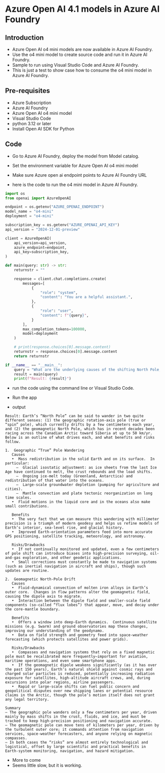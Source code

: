 # Azure Open AI 4.1 models in Azure AI Foundry

## Introduction

- Azure Open AI o4 mini models are now available in Azure AI Foundry.
- Use the o4 mini model to create source code and run it in Azure AI Foundry.
- Sample to run using Visual Studio Code and Azure AI Foundry.
- This is just a test to show case how to consume the o4 mini model in Azure AI Foundry.

## Pre-requisites

- Azure Subscription
- Azure AI Foundry
- Azure Open AI o4 mini model
- Visual Studio Code
- python 3.12 or later
- Install Open AI SDK for Python

## Code

- Go to Azure AI Foundry, deploy the model from Model catalog.
- Set the environment variable for Azure Open AI o4 mini model
- Make sure Azure open ai endpoint points to Azure AI Foundry URL

- here is the code to run the o4 mini model in Azure AI Foundry.

```python
import os
from openai import AzureOpenAI

endpoint = os.getenv("AZURE_OPENAI_ENDPOINT")
model_name = "o4-mini"
deployment = "o4-mini"

subscription_key = os.getenv("AZURE_OPENAI_API_KEY")
api_version = "2024-12-01-preview"

client = AzureOpenAI(
    api_version=api_version,
    azure_endpoint=endpoint,
    api_key=subscription_key,
)

def main(query: str) -> str:
    returnstr = ""

    response = client.chat.completions.create(
        messages=[
            {
                "role": "system",
                "content": "You are a helpful assistant.",
            },
            {
                "role": "user",
                "content": f"{query}",
            }
        ],
        max_completion_tokens=100000,
        model=deployment
    )

    # print(response.choices[0].message.content)
    returnstr = response.choices[0].message.content
    return returnstr

if __name__ == "__main__":
    query = "What are the underlying causes of the shifting North Pole, and what are the associated benefits and potential risks of this phenomenon?"
    result = main(query)
    print(f"Result: {result}")
```

- run the code using the command line or Visual Studio Code.
- Run the app

- output

```
Result: Earth’s “North Pole” can be said to wander in two quite different senses: (1) the geographic rotation‐axis pole (true or “spin” pole), which currently drifts by a few centimeters each year, and (2) the geomagnetic North Pole, which has in recent decades been racing across the Canadian Arctic toward Siberia at up to 50 km/yr.  Below is an outline of what drives each, and what benefits and risks follow.

1.  Geographic “True” Pole Wandering  
   Causes  
   •  Mass redistribution in the solid Earth and on its surface.  In particular:  
     –  Glacial isostatic adjustment: as ice sheets from the last Ice Age have continued to melt, the crust rebounds and the load shifts.  
     –  Ongoing ice‐melt today (Greenland, Antarctica) and redistribution of that water into the oceans.  
     –  Large‐scale groundwater depletion (pumping for agriculture and cities).  
     –  Mantle convection and plate tectonic reorganization on long time scales.  
   •  Fluid motions in the liquid core and in the oceans also make small contributions.  

   Benefits  
   •  The very fact that we can measure this wandering with millimeter precision is a triumph of modern geodesy and helps us refine models of Earth’s interior, sea‐level rise, and glacial history.  
   •  Improved Earth‐orientation parameters feed into more accurate GPS positioning, satellite tracking, meteorology, and astronomy.  

   Risks/Drawbacks  
   •  If not continually monitored and updated, even a few centimeters of pole shift can introduce biases into high-precision surveying, oil‐and‐gas exploration, and other geodetic applications.  
   •  Small corrections must constantly be made to navigation systems (such as inertial navigation in aircraft and ships), though such updates are routine.  

2.  Geomagnetic North‐Pole Drift  
   Causes  
   •  Fluid‐dynamical convection of molten iron alloys in Earth’s outer core.  Changes in flow patterns alter the geomagnetic field, causing the dipole axis to migrate.  
   •  Interaction between the dipole field and smaller‐scale field components (so‐called “flux lobes”) that appear, move, and decay under the core‐mantle boundary.  

   Benefits  
   •  Offers a window into deep‐Earth dynamics.  Continuous satellite missions (e.g. Swarm) and ground observatories map these changes, improving our understanding of the geodynamo.  
   •  Data on field strength and geometry feed into space‐weather forecasting (which protects satellites and power grids).  

   Risks/Drawbacks  
   •  Compasses and navigation systems that rely on a fixed magnetic pole must be recalibrated more frequently—important for aviation, maritime operations, and even some smartphone apps.  
   •  If the geomagnetic dipole weakens significantly (as it has over the past 150 years), Earth’s natural shield against cosmic rays and charged solar particles is reduced, potentially increasing radiation exposure for satellites, high‐altitude aircraft crews, and, during excursions into polar regions, airline passengers.  
   •  Rapid or large‐scale shifts can fuel public concern and geopolitical disputes over new shipping lanes or potential resource claims in the Arctic, though the pole’s motion itself does not grant any legal territory.  

Summary  
– The geographic pole wanders only a few centimeters per year, driven mainly by mass shifts in the crust, fluids, and ice, and must be tracked to keep high‐precision positioning and navigation accurate.  
– The geomagnetic pole can move tens of kilometers per year, driven by the turbulent outer core; it commands attention from navigation services, space‐weather forecasters, and anyone relying on magnetic compasses.  
– In both cases the “risks” are almost entirely technological and logistical, offset by large scientific and practical benefits in Earth‐system monitoring, navigation, and hazard mitigation.
```

- More to come
- Seems little slow, but it is working.